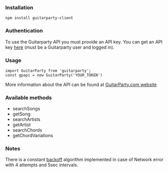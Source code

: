 ### Installation

```
npm install guitarparty-client
```

### Authentication
To use the Guitarparty API you must provide an API key. You can get an API key <a href="http://www.guitarparty.com/developers/api-key/">here</a> (must be a Guitarparty user and logged in).

### Usage
```
import GuitarParty from 'guitarparty';
const gpapi = new GuitarParty('YOUR_TOKEN')
```
More information about the API can be found at <a href="http://www.guitarparty.com/developers/api-docs/getting-started/introduction/">GuitarParty.com website</a>

### Available methods
- searchSongs
- getSong
- searchArtists
- getArtist
- searchChords
- getChordVariations

### Notes
There is a constant <a href="https://tech.mybuilder.com/handling-retries-and-back-off-attempts-with-javascript-promises/">backoff</a> algorithm implemented in case of Network error with 4 attempts and 5sec intervals.
